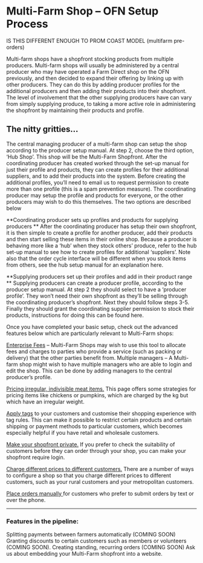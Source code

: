 # Multi-Farm Shop – OFN Setup Process
IS THIS DIFFERENT ENOUGH TO PROM COAST MODEL (multifarm pre-orders)

Multi-farm shops have a shopfront stocking products from multiple producers. Multi-farm shops will usually be administered by a central producer who may have operated a Farm Direct shop on the OFN previously, and then decided to expand their offering by linking up with other producers. They can do this by adding producer profiles for the additional producers and then adding their products into their shopfront.  The level of involvement that the other supplying producers have can vary from simply supplying produce, to taking a more active role in administering the shopfront by maintaining their products and profile.

## The nitty gritties…

The central  managing producer of a multi-farm shop can setup the shop according to the producer setup manual.  At step 2, choose the third option, ‘Hub Shop’. This shop will be the Multi-Farm Shopfront. After the coordinating producer has created worked through the set-up manual for just their profile and products, they can create profiles for their additional suppliers, and to add their products into the system. Before creating the additional profiles, you’ll need to email us to request permission to create more than one profile (this is a spam prevention measure). The coordinating producer may setup the profile and products for everyone, or the other producers may wish to do this themselves. The two options are described below

**Coordinating producer sets up profiles and products for supplying producers
**
After the coordinating producer has setup their own shopfront, it is then simple to create a profile for another producer, add their products and then start selling these items in their online shop. Because a producer is behaving more like a ‘hub’ when they stock others’ produce, refer to the hub set-up manual to see how to create profiles for additional ‘suppliers’. Note also that the order cycle interface will be different when you stock items from others, see the hub setup manual for an explanation here.

**Supplying producers set up their profiles and add in their product range
**
Supplying producers can create a producer profile, according to the producer setup manual. At step 2 they should select to have a ‘producer profile’. They won’t need their own shopfront as they’ll be selling through the coordinating producer’s shopfront. Next they should follow steps 3-5. Finally they should grant the coordinating supplier permission to stock their products, instructions for doing this can be found here.

Once you have completed your basic setup, check out the advanced features below which are particularly relevant to Multi-Farm shops:

[Enterprise Fees](/enterprise-fees.md) – Multi-Farm Shops may wish to use this tool to allocate fees and charges to parties who provide a service (such as packing or delivery) that the other parties benefit from.
Multiple managers – A Multi-farm shop might wish to have multiple managers who are able to login and edit the shop. This can be done by adding managers to the central producer’s profile.

[Pricing irregular, indivisible meat items.](/pricing-irregular-indivisible-meat-items.md) This page offers some strategies for pricing items like chickens or pumpkins, which are charged by the kg but which have an irregular weight.

[Apply tags](/customer-accounts-and-tagging.md) to your customers and customise their shopping experience with tag rules. This can make it possible to restrict certain products and certain shipping or payment methods to particular customers, which becomes especially helpful if you have retail and wholesale customers.

[Make your shopfront private.](/private-shopfront.md) If you prefer to check the suitability of customers before they can order through your shop, you can make your shopfront require login.

[Charge different prices to different customers.](/charging-different-prices-to-different-customers.md) There are a number of ways to configure a shop so that you charge different prices to different customers, such as your rural customers and your metropolitan customers.

[Place orders manually ](/create-orders.md)for customers who prefer to submit orders by text or over the phone.

---
### Features in the pipeline:
Splitting payments between farmers automatically (COMING SOON)
Granting discounts to certain customers such as members or volunteers (COMING SOON).
Creating standing, recurring orders (COMING SOON)
Ask us about embedding your Multi-Farm shopfront into a website.